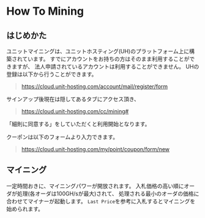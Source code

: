 How To Mining
=============


はじめかた
----------

ユニットマイニングは、ユニットホスティング(UH)のプラットフォーム上に構築されています。
すでにアカウントをお持ちの方はそのまま利用することができますが、
法人申請されているアカウントは利用することができません。
UHの登録は以下から行うことができます。

> https://cloud.unit-hosting.com/account/mail/register/form

サインアップ後現在は隠してあるタブにアクセス頂き、

> https://cloud.unit-hosting.com/cc/mining#

「細則に同意する」をしていただくと利用開始となります。

クーポンは以下のフォームより入力できます。

> https://cloud.unit-hosting.com/my/point/coupon/form/new

マイニング
----------

一定時間おきに、マイニングパワーが開放されます。
入札価格の高い順にオーダが処理(各オーダは100GH/sが最大)されて、
処理される最小のオーダの価格に合わせてマイナーが起動します。
`Last Price`を参考に入札するとマイニングを始められます。
